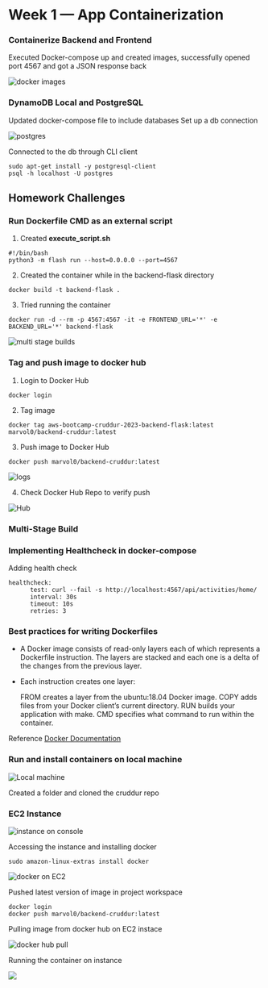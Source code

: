 # Week 1 — App Containerization

### Containerize Backend and Frontend
Executed Docker-compose up and created images,
successfully opened port 4567 and got a JSON response back

![docker images](assets/notificationsFeedPage.png)

### DynamoDB Local and PostgreSQL
Updated docker-compose file to include databases
Set up a db connection

![postgres](assets/Postgres.png)

Connected to the db through CLI client
```
sudo apt-get install -y postgresql-client
psql -h localhost -U postgres
```

## Homework Challenges

### Run Dockerfile CMD as an external script

1. Created **execute_script.sh** 
```
#!/bin/bash
python3 -m flash run --host=0.0.0.0 --port=4567
```
2. Created the container while in the backend-flask directory
```
docker build -t backend-flask .
```
3. Tried running the container
```
docker run -d --rm -p 4567:4567 -it -e FRONTEND_URL='*' -e BACKEND_URL='*' backend-flask
```
![multi stage builds](assets/buildingimage.png)  

### Tag and push image to docker hub
1. Login to Docker Hub
```
docker login
```
2. Tag image
```
docker tag aws-bootcamp-cruddur-2023-backend-flask:latest marvol0/backend-cruddur:latest
```
3. Push image to Docker Hub
```
docker push marvol0/backend-cruddur:latest
```

![logs](assets/pushingtohub.png)

4. Check Docker Hub Repo to verify push

![Hub](assets/HubRepo.png)

### Multi-Stage Build

### Implementing Healthcheck in docker-compose
Adding health check
```
healthcheck:
      test: curl --fail -s http://localhost:4567/api/activities/home/ 
      interval: 30s
      timeout: 10s
      retries: 3 
```
### Best practices for writing Dockerfiles
- A Docker image consists of read-only layers each of which represents a Dockerfile instruction. The layers are stacked and each one is a delta of the     changes from the previous layer.
- Each instruction creates one layer:

  FROM creates a layer from the ubuntu:18.04 Docker image.
  COPY adds files from your Docker client’s current directory.
  RUN builds your application with make.
  CMD specifies what command to run within the container.
  
Reference [Docker Documentation](https://docs.docker.com/develop/develop-images/dockerfile_best-practices/)

### Run and install containers on local machine

![Local machine](assets/localcontainercreation.png)

Created a folder and cloned the cruddur repo

### EC2 Instance

![instance on console](assets/EC2creation.png)

Accessing the instance and installing docker
```
sudo amazon-linux-extras install docker
```

![docker on EC2](assets/installingdockeronEC2.png)

Pushed latest version of image in project workspace
```
docker login
docker push marvol0/backend-cruddur:latest
```

Pulling image from docker hub on EC2 instace

![docker hub pull](assets/pulledimagefromhub.png)

Running the container on instance

![](assets/triedrunningpulledimage.png)


